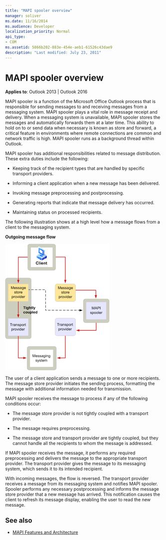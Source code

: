 ```yaml
---
title: "MAPI spooler overview"
manager: soliver
ms.date: 11/16/2014
ms.audience: Developer
localization_priority: Normal
api_type:
- COM
ms.assetid: 5866b202-883e-454e-aeb1-61526c43dae9
description: "Last modified: July 23, 2011"
---
```


# MAPI spooler overview
  
**Applies to**: Outlook 2013 | Outlook 2016 
  
MAPI spooler is a function of the Microsoft Office Outlook process that is responsible for sending messages to and receiving messages from a messaging system. MAPI spooler plays a vital role in message receipt and delivery. When a messaging system is unavailable, MAPI spooler stores the messages and automatically forwards them at a later time. This ability to hold on to or send data when necessary is known as store and forward, a critical feature in environments where remote connections are common and network traffic is high. MAPI spooler runs as a background thread within Outlook.
  
MAPI spooler has additional responsibilities related to message distribution. These extra duties include the following:
  
- Keeping track of the recipient types that are handled by specific transport providers.
    
- Informing a client application when a new message has been delivered.
    
- Invoking message preprocessing and postprocessing.
    
- Generating reports that indicate that message delivery has occurred.
    
- Maintaining status on processed recipients.
    
The following illustration shows at a high level how a message flows from a client to the messaging system.
  
**Outgoing message flow**
  
![Outgoing message flow](media/amapi_46.gif "Outgoing message flow")
  
The user of a client application sends a message to one or more recipients. The message store provider initiates the sending process, formatting the message with additional information needed for transmission.
  
MAPI spooler receives the message to process if any of the following conditions occur:
  
- The message store provider is not tightly coupled with a transport provider.
    
- The message requires preprocessing.
    
- The message store and transport provider are tightly coupled, but they cannot handle all the recipients to whom the message is addressed.
    
If MAPI spooler receives the message, it performs any required preprocessing and delivers the message to the appropriate transport provider. The transport provider gives the message to its messaging system, which sends it to its intended recipient.
  
With incoming messages, the flow is reversed. The transport provider receives a message from its messaging system and notifies MAPI spooler. Spooler performs any necessary postprocessing and informs the message store provider that a new message has arrived. This notification causes the client to refresh its message display, enabling the user to read the new message.
  
## See also

- [MAPI Features and Architecture](mapi-features-and-architecture.md)

